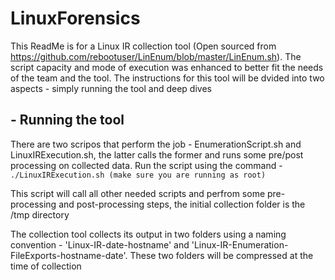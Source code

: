 # LinuxForensics

This ReadMe is for a Linux IR collection tool (Open sourced from https://github.com/rebootuser/LinEnum/blob/master/LinEnum.sh). The script capacity and mode of execution was  enhanced to better fit the needs of the team and the tool. The instructions for this tool will be dvided into two aspects - simply running the tool and deep dives <br/>


## -  Running the tool
There are two scripos that perform the job - EnumerationScript.sh and LinuxIRExecution.sh, the latter calls the former and runs some pre/post processing on collected data. Run     the script using the command - <br/>
                    ```./LinuxIRExecution.sh (make sure you are running as root)```
      
   This script will call all other needed scripts and perfrom some pre-processing and post-processing steps, the initial collection folder is the /tmp directory
  
   The collection tool collects its output in two folders using a naming convention - 'Linux-IR-date-hostname' and 'Linux-IR-Enumeration-FileExports-hostname-date'. These two        folders will be compressed at the time of collection
 
